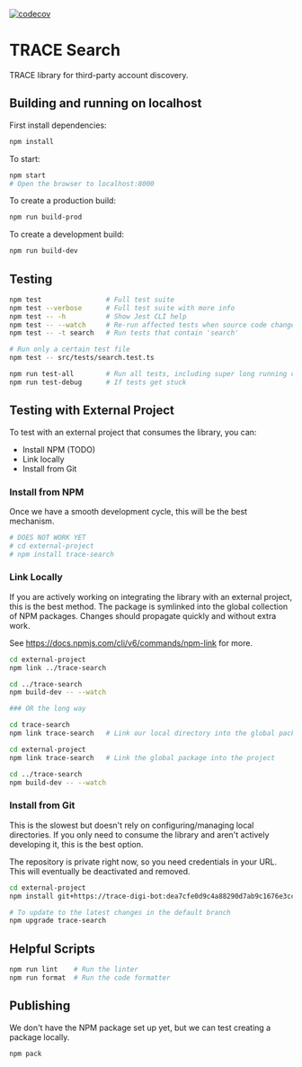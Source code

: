 [![codecov](https://codecov.io/gh/TRACE-Digital/TRACE-search/branch/main/graph/badge.svg?token=WLKWAZBHEB)](https://codecov.io/gh/TRACE-Digital/TRACE-search)

# TRACE Search #
TRACE library for third-party account discovery.

## Building and running on localhost ##

First install dependencies:

```sh
npm install
```

To start:
```sh
npm start
# Open the browser to localhost:8000
```

To create a production build:

```sh
npm run build-prod
```

To create a development build:

```sh
npm run build-dev
```

## Testing ##

```sh
npm test                # Full test suite
npm test --verbose      # Full test suite with more info
npm test -- -h          # Show Jest CLI help
npm test -- --watch     # Re-run affected tests when source code changes are detected
npm test -- -t search   # Run tests that contain 'search'

# Run only a certain test file
npm test -- src/tests/search.test.ts

npm run test-all        # Run all tests, including super long running ones
npm run test-debug      # If tests get stuck
```

## Testing with External Project ##

To test with an external project that consumes the library, you can:
- Install NPM (TODO)
- Link locally
- Install from Git

### Install from NPM ###

Once we have a smooth development cycle, this will be the best mechanism.

```sh
# DOES NOT WORK YET
# cd external-project
# npm install trace-search
```

### Link Locally ###

If you are actively working on integrating the library with an external project,
this is the best method. The package is symlinked into the global collection of NPM packages.
Changes should propagate quickly and without extra work.

See https://docs.npmjs.com/cli/v6/commands/npm-link for more.

```sh
cd external-project
npm link ../trace-search

cd ../trace-search
npm build-dev -- --watch

### OR the long way

cd trace-search
npm link trace-search   # Link our local directory into the global package folder

cd external-project
npm link trace-search   # Link the global package into the project

cd ../trace-search
npm build-dev -- --watch
```

### Install from Git ###

This is the slowest but doesn't rely on configuring/managing local directories.
If you only need to consume the library and aren't actively developing it, this is the best option.

The repository is private right now, so you need credentials in your URL.
This will eventually be deactivated and removed.

```sh
cd external-project
npm install git+https://trace-digi-bot:dea7cfe0d9c4a88290d7ab9c1676e3ccc44592d3@github.com/TRACE-Digital/trace-search.git

# To update to the latest changes in the default branch
npm upgrade trace-search
```

## Helpful Scripts ##

```sh
npm run lint    # Run the linter
npm run format  # Run the code formatter
```

## Publishing ##

We don't have the NPM package set up yet, but we can test creating a package locally.

```sh
npm pack
```
